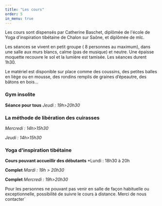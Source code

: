 ```yaml
---
title: "Les cours"
order: 5
in_menu: true
---
```

Les cours sont dispensés par Catherine Baschet, diplômée de l'école de Yoga d'inspiration tibétaine de Chalon sur Saône, et diplômée de mlc.

Les séances se vivent en petit groupe ( 8 personnes au maximum), dans une salle aux murs blancs, calme (pas de musique) et neutre. Une épaisse moquette recouvre le sol et la lumière est tamisée.  Les séances durent 1h30. 

Le matériel est disponible sur place comme des coussins,  des petites balles en liège ou en mousse, des rondins remplis de graines d’épeautre, des bâtons en bois… 

### Gym insolite
**Séance pour tous**
*Jeudi : 19h>20h30* 

### La méthode de libération des cuirasses

*Mercredi : 14h>15h30* 

*Jeudi : 14h>15h30*

### Yoga d'inspiration tibétaine

**Cours pouvant accueillir des débutants** *Lundi : 18h30 à 20h

**Complet**  *Mardi : 19h > 20h30* 

**Complet** *Mercredi : 19h>20h30*

Pour les personnes ne pouvant pas venir en salle de façon habituelle ou exceptionnelle, possibilité de suivre le cours à distance. 
Merci de nous contacter` 